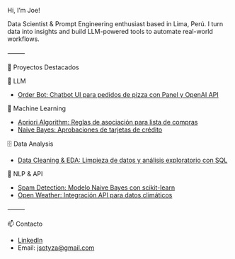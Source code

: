 Hi, I’m Joe!

Data Scientist & Prompt Engineering enthusiast based in Lima, Perú. I turn data into insights and build LLM-powered tools to automate real-world workflows.

⸻

🚀 Proyectos Destacados

🧠 LLM
- [Order Bot: Chatbot UI para pedidos de pizza con Panel y OpenAI API](https://github.com/joesotomayor/PortfolioProjects/blob/main/prompt_engineering_course_deeplearningai.py)

🤖 Machine Learning
- [Apriori Algorithm: Reglas de asociación para lista de compras](https://github.com/JoeSotomayor/PortfolioProjects/blob/main/Apriori_Algorithm.ipynb)
- [Naive Bayes: Aprobaciones de tarjetas de crédito](https://github.com/JoeSotomayor/PortfolioProjects/blob/main/Credit_Card_Approval_Naive_Bayes_Algorithm.ipynb)


🗄️ Data Analysis
- [Data Cleaning & EDA: Limpieza de datos y análisis exploratorio con SQL](https://github.com/JoeSotomayor/PortfolioProjects/blob/main/Exploratory%20Data%20Analysis.sql)

💬 NLP & API
- [Spam Detection: Modelo Naive Bayes con scikit-learn](https://github.com/JoeSotomayor/PortfolioProjects/blob/main/NB_Spam_Detection_Multinomial.ipynb)
- [Open Weather: Integración API para datos climáticos](https://github.com/JoeSotomayor/PortfolioProjects/blob/main/OpenWeatherMap_API.ipynb)

⸻

📫 Contacto

- [LinkedIn](https://www.linkedin.com/in/joesy/)
- Email: jsotyza@gmail.com
  
<!--
**JoeSotomayor/JoeSotomayor** is a ✨ _special_ ✨ repository because its `README.md` (this file) appears on your GitHub profile.

Here are some ideas to get you started:

- 🔭 I’m currently working on ...
- 🌱 I’m currently learning ...
- 👯 I’m looking to collaborate on ...
- 🤔 I’m looking for help with ...
- 💬 Ask me about ...
- 📫 How to reach me: ...
- 😄 Pronouns: ...
- ⚡ Fun fact: ...
-->
